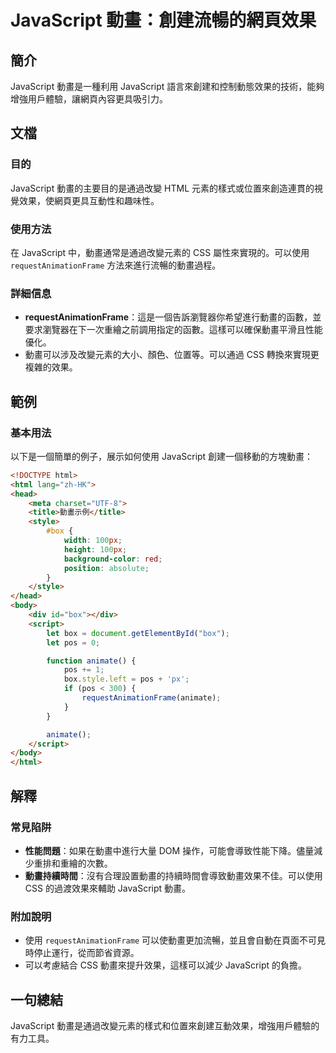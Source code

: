 <!--
Meta Description: # JavaScript 動畫：創建流暢的網頁效果 ## 簡介 JavaScript 動畫是一種利用 JavaScript 語言來創建和控制動態效果的技術，能夠增強用戶體驗，讓網頁內容更具吸引力。 ## 文檔 ### 目的 JavaScript 動畫的主要目的是通過改變 HTML 元素的樣式或位置來...
Meta Keywords: javascript, html, box, css, requestanimationframe
-->

# JavaScript 動畫：創建流暢的網頁效果

## 簡介
JavaScript 動畫是一種利用 JavaScript 語言來創建和控制動態效果的技術，能夠增強用戶體驗，讓網頁內容更具吸引力。

## 文檔
### 目的
JavaScript 動畫的主要目的是通過改變 HTML 元素的樣式或位置來創造連貫的視覺效果，使網頁更具互動性和趣味性。

### 使用方法
在 JavaScript 中，動畫通常是通過改變元素的 CSS 屬性來實現的。可以使用 `requestAnimationFrame` 方法來進行流暢的動畫過程。

### 詳細信息
- **requestAnimationFrame**：這是一個告訴瀏覽器你希望進行動畫的函數，並要求瀏覽器在下一次重繪之前調用指定的函數。這樣可以確保動畫平滑且性能優化。
- 動畫可以涉及改變元素的大小、顏色、位置等。可以通過 CSS 轉換來實現更複雜的效果。

## 範例
### 基本用法
以下是一個簡單的例子，展示如何使用 JavaScript 創建一個移動的方塊動畫：

```html
<!DOCTYPE html>
<html lang="zh-HK">
<head>
    <meta charset="UTF-8">
    <title>動畫示例</title>
    <style>
        #box {
            width: 100px;
            height: 100px;
            background-color: red;
            position: absolute;
        }
    </style>
</head>
<body>
    <div id="box"></div>
    <script>
        let box = document.getElementById("box");
        let pos = 0;

        function animate() {
            pos += 1;
            box.style.left = pos + 'px';
            if (pos < 300) {
                requestAnimationFrame(animate);
            }
        }

        animate();
    </script>
</body>
</html>
```

## 解釋
### 常見陷阱
- **性能問題**：如果在動畫中進行大量 DOM 操作，可能會導致性能下降。儘量減少重排和重繪的次數。
- **動畫持續時間**：沒有合理設置動畫的持續時間會導致動畫效果不佳。可以使用 CSS 的過渡效果來輔助 JavaScript 動畫。

### 附加說明
- 使用 `requestAnimationFrame` 可以使動畫更加流暢，並且會自動在頁面不可見時停止運行，從而節省資源。
- 可以考慮結合 CSS 動畫來提升效果，這樣可以減少 JavaScript 的負擔。

## 一句總結
JavaScript 動畫是通過改變元素的樣式和位置來創建互動效果，增強用戶體驗的有力工具。